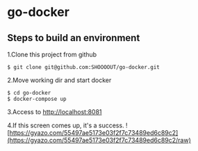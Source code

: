# go-docker
## Steps to build an environment
1.Clone this project from github
```
$ git clone git@github.com:SHOOOOUT/go-docker.git
```

2.Move working dir and start docker
```
$ cd go-docker
$ docker-compose up
```
3.Access to [http://localhost:8081](http://localhost:8081)

4.If this screen comes up, it's a success.
![https://gyazo.com/55497ae5173e03f2f7c73489ed6c89c2](https://gyazo.com/55497ae5173e03f2f7c73489ed6c89c2/raw)